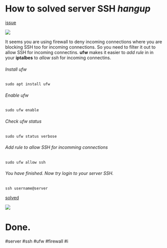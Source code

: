 # How to solved server SSH *hangup*

[issue](https://github.com/dru18/druBot/blob/master/issue/screenshot/server%20ssh%20hangup%20issue.png)

![](https://github.com/dru18/druBot/blob/master/issue/screenshot/server%20ssh%20hangup%20issue.png)

It seems you are using firewall to deny incoming connections where you are blocking SSH too for incoming connections. So you need to filter it out to allow SSH for incoming connectins. **ufw** makes it easier to *add rule* in in your **iptalbes** to *allow ssh* for incoming connectins.

###### *Install* ufw

`sudo apt install ufw`

###### *Enable* ufw

`sudo ufw enable`

###### Check ufw *status*

`sudo ufw status verbose`

###### Add rule to *allow SSH* for incomming connections

`sudo ufw allow ssh`

###### You have finished. Now try login to your server SSH.

`ssh username@server`

[solved](https://github.com/dru18/druBot/blob/master/issue/screenshot/server%20ssh%20hangup%20solved.png)

![](https://github.com/dru18/druBot/blob/master/issue/screenshot/server%20ssh%20hangup%20solved.png)

# Done.

#server #ssh #ufw #firewall #i
